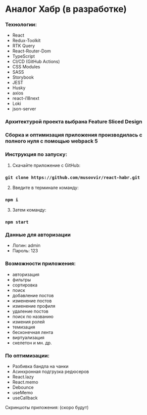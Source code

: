 # Аналог Хабр (в разработке)

### Технологии:

- React
- Redux-Toolkit
- RTK Query
- React-Router-Dom
- TypeScript
- CI/CD (GitHub Actions)
- CSS Modules
- SASS
- Storybook
- JEST
- Husky
- axios
- react-i18next
- Loki
- json-server

### Архитектурой проекта выбрана Feature Sliced Design
### Сборка и оптимизация приложения производилась с полного нуля с помощью webpack 5

### Инструкция по запуску:

1. Скачайте приложение с GitHub:

### `git clone https://github.com/musovvir/react-habr.git`

2. Введите в терминале команду:

### `npm i`

3. Затем команду:

### `npm start`

### Данные для авторизации

- Логин: admin
- Пароль: 123

### Возможности приложения:

- авторизация
- фильтры
- сортировка
- поиск
- добавление постов
- изменение постов
- изменение профиля
- удаление постов
- поиск по названию
- измения ролей
- темизация
- бесконечная лента
- виртуализация
- скелетон
 и мн. др.

### По оптимизации:

- Разбивка бандла на чанки
- Асинхронная подгрузка редюсеров 
- React.lazy
- React.memo
- Debounce
- useMemo
- useCallback

Скриншоты приложения: (скоро будут)
